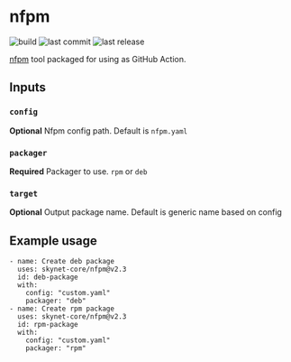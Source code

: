 # nfpm

![build](https://img.shields.io/github/workflow/status/skynet-core/nfpm/main?style=for-the-badge)
![last commit](https://img.shields.io/github/last-commit/skynet-core/nfpm?style=for-the-badge)
![last release](https://img.shields.io/github/release-date/skynet-core/nfpm?color=red&logoColor=green&style=for-the-badge)

[nfpm](https://github.com/goreleaser/nfpm) tool packaged for using as GitHub Action.

## Inputs

### `config`

**Optional** Nfpm config path. Default is `nfpm.yaml`

### `packager`

**Required** Packager to use. `rpm` or `deb`

### `target`

**Optional** Output package name. Default is generic name based on config

## Example usage

    - name: Create deb package
      uses: skynet-core/nfpm@v2.3
      id: deb-package
      with:
        config: "custom.yaml"
        packager: "deb"
    - name: Create rpm package
      uses: skynet-core/nfpm@v2.3
      id: rpm-package
      with:
        config: "custom.yaml"
        packager: "rpm"